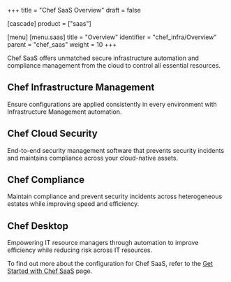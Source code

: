 +++
title = "Chef SaaS Overview"
draft = false

[cascade]
  product = ["saas"]

[menu]
  [menu.saas]
    title = "Overview"
    identifier = "chef_infra/Overview"
    parent = "chef_saas"
    weight = 10
+++

Chef SaaS offers unmatched secure infrastructure automation and compliance management from the cloud to control all essential resources.

## Chef Infrastructure Management

Ensure configurations are applied consistently in every environment with Infrastructure Management automation.

## Chef Cloud Security

End-to-end security management software that prevents security incidents and maintains compliance across your cloud-native assets.

## Chef Compliance

Maintain compliance and prevent security incidents across heterogeneous estates while improving speed and efficiency.

## Chef Desktop

Empowering IT resource managers through automation to improve efficiency while reducing risk across IT resources.

To find out more about the configuration for Chef SaaS, refer to the [Get Started with Chef SaaS](/saas/get_started/) page.
